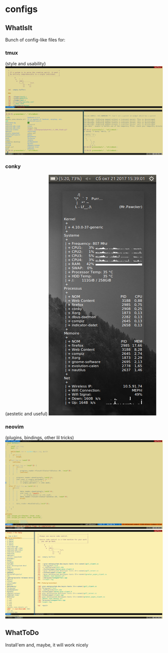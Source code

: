 # configs

## WhatIsIt

Bunch of config-like files for:

### tmux

(style and usability)
![tmuxScreen](bashrc-tmuxconf.png)

### conky

(aestetic and useful)
![conkyScreen](catpy-myconkyconf.png)

### neovim

(plugins, bindings, other lil tricks)
![nvimScreen1](initvim1.png)
![nvimScreen2](initvim2.png)

## WhatToDo

Install'em and, maybe, it will work nicely
